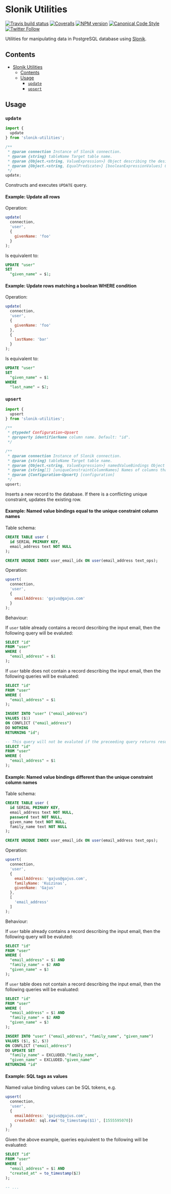 <a name="slonik-utilities"></a>
# Slonik Utilities

[![Travis build status](http://img.shields.io/travis/gajus/slonik-utilities/master.svg?style=flat-square)](https://travis-ci.org/gajus/slonik-utilities)
[![Coveralls](https://img.shields.io/coveralls/gajus/slonik-utilities.svg?style=flat-square)](https://coveralls.io/github/gajus/slonik-utilities)
[![NPM version](http://img.shields.io/npm/v/slonik-utilities.svg?style=flat-square)](https://www.npmjs.org/package/slonik-utilities)
[![Canonical Code Style](https://img.shields.io/badge/code%20style-canonical-blue.svg?style=flat-square)](https://github.com/gajus/canonical)
[![Twitter Follow](https://img.shields.io/twitter/follow/kuizinas.svg?style=social&label=Follow)](https://twitter.com/kuizinas)

Utilities for manipulating data in PostgreSQL database using [Slonik](https://github.com/gajus/slonik).

<a name="slonik-utilities-contents"></a>
## Contents

* [Slonik Utilities](#slonik-utilities)
    * [Contents](#slonik-utilities-contents)
    * [Usage](#slonik-utilities-usage)
        * [`update`](#slonik-utilities-usage-update)
        * [`upsert`](#slonik-utilities-usage-upsert)


<a name="slonik-utilities-usage"></a>
## Usage

<a name="slonik-utilities-usage-update"></a>
### <code>update</code>

```js
import {
  update
} from 'slonik-utilities';

/**
 * @param connection Instance of Slonik connection.
 * @param {string} tableName Target table name.
 * @param {Object.<string, ValueExpression>} Object describing the desired column values.
 * @param {Object.<string, EqualPredicate>} [booleanExpressionValues] Object describing the boolean expression used to construct WHERE condition.
 */
update;

```

Constructs and executes `UPDATE` query.

<a name="slonik-utilities-usage-update-example-update-all-rows"></a>
#### Example: Update all rows

Operation:

```js
update(
  connection,
  'user',
  {
    givenName: 'foo'
  }
);

```

Is equivalent to:

```sql
UPDATE "user"
SET
  "given_name" = $1;

```

<a name="slonik-utilities-usage-update-example-update-rows-matching-a-boolean-where-condition"></a>
#### Example: Update rows matching a boolean WHERE condition

Operation:

```js
update(
  connection,
  'user',
  {
    givenName: 'foo'
  },
  {
    lastName: 'bar'
  }
);

```

Is equivalent to:

```sql
UPDATE "user"
SET
  "given_name" = $1
WHERE
  "last_name" = $2;

```

<a name="slonik-utilities-usage-upsert"></a>
### <code>upsert</code>

```js
import {
  upsert
} from 'slonik-utilities';

/**
 * @typedef Configuration~Upsert
 * @property identifierName column name. Default: "id".
 */

/**
 * @param connection Instance of Slonik connection.
 * @param {string} tableName Target table name.
 * @param {Object.<string, ValueExpression>} namedValueBindings Object describing the desired column values.
 * @param {string[]} [uniqueConstraintColumnNames] Names of columns that describe a unique constraint on the table. Defaults to property names of `namedValueBindings`.
 * @param {Configuration~Upsert} [configuration]
 */
upsert;

```

Inserts a new record to the database. If there is a conflicting unique constraint, updates the existing row.

<a name="slonik-utilities-usage-upsert-example-named-value-bindings-equal-to-the-unique-constraint-column-names"></a>
#### Example: Named value bindings equal to the unique constraint column names

Table schema:

```sql
CREATE TABLE user (
  id SERIAL PRIMARY KEY,
  email_address text NOT NULL
);

CREATE UNIQUE INDEX user_email_idx ON user(email_address text_ops);

```

Operation:

```js
upsert(
  connection,
  'user',
  {
    emailAddress: 'gajus@gajus.com'
  }
);

```

Behaviour:

If `user` table already contains a record describing the input email, then the following query will be evaluted:

```sql
SELECT "id"
FROM "user"
WHERE (
  "email_address" = $1
);

```

If `user` table does not contain a record describing the input email, then the following queries will be evaluated:

```sql
SELECT "id"
FROM "user"
WHERE (
  "email_address" = $1
);

INSERT INTO "user" ("email_address")
VALUES ($1)
ON CONFLICT ("email_address")
DO NOTHING
RETURNING "id";

-- This query will not be evaluted if the preceeding query returns result.
SELECT "id"
FROM "user"
WHERE (
  "email_address" = $1
);

```


<a name="slonik-utilities-usage-upsert-example-named-value-bindings-different-than-the-unique-constraint-column-names"></a>
#### Example: Named value bindings different than the unique constraint column names

Table schema:

```sql
CREATE TABLE user (
  id SERIAL PRIMARY KEY,
  email_address text NOT NULL,
  password text NOT NULL,
  given_name text NOT NULL,
  family_name text NOT NULL
);

CREATE UNIQUE INDEX user_email_idx ON user(email_address text_ops);

```

Operation:

```js
upsert(
  connection,
  'user',
  {
    emailAddress: 'gajus@gajus.com',
    familyName: 'Kuizinas',
    givenName: 'Gajus'
  },
  [
    'email_address'
  ]
);

```

Behaviour:

If `user` table already contains a record describing the input email, then the following query will be evaluted:

```sql
SELECT "id"
FROM "user"
WHERE (
  "email_address" = $1 AND
  "family_name" = $2 AND
  "given_name" = $3
);

```

If `user` table does not contain a record describing the input email, then the following queries will be evaluated:

```sql
SELECT "id"
FROM "user"
WHERE (
  "email_address" = $1 AND
  "family_name" = $2 AND
  "given_name" = $3
);

INSERT INTO "user" ("email_address", "family_name", "given_name")
VALUES ($1, $2, $3)
ON CONFLICT ("email_address")
DO UPDATE SET
  "family_name" = EXCLUDED."family_name",
  "given_name" = EXCLUDED."given_name"
RETURNING "id"

```

<a name="slonik-utilities-usage-upsert-example-sql-tags-as-values"></a>
#### Example: SQL tags as values

Named value binding values can be SQL tokens, e.g.

```js
upsert(
  connection,
  'user',
  {
    emailAddress: 'gajus@gajus.com',
    createdAt: sql.raw('to_timestamp($1)', [1555595070])
  }
);

```

Given the above example, queries equivalent to the following will be evaluated:

```sql
SELECT "id"
FROM "user"
WHERE (
  "email_address" = $1 AND
  "created_at" = to_timestamp($2)
);

-- ...

```
